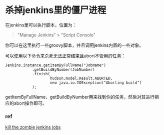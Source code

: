 # 杀掉jenkins里的僵尸进程
在jenkins里可以执行脚本，位置为：  
>"Manage Jenkins" > "Script Console"  

你可以在这里执行一些groovy脚本，并且调用jenkins内置的一些对象。  

可以使用以下命令来杀死无法正常结束且abort不管用的任务：  

    Jenkins.instance.getItemByFullName("JobName")
                .getBuildByNumber(JobNumber)
                .finish(
                        hudson.model.Result.ABORTED,
                        new java.io.IOException("Aborting build")
                );

getItemByFullName、getBuildByNumber用来找到你的任务，然后对其进行相应的abort操作即可。

### ref
[kill the zombie jenkins jobs](https://stackoverflow.com/questions/14456592/how-to-stop-an-unstoppable-zombie-job-on-jenkins-without-restarting-the-server)